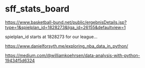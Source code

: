 # sff_stats_board
https://www.basketball-bund.net/public/ergebnisDetails.jsp?type=1&spielplan_id=1828273&liga_id=26155&defaultview=1

spielplan_id starts at 1828273 for our league...

https://www.danielforsyth.me/exploring_nba_data_in_python/

https://medium.com/@williamkoehrsen/data-analysis-with-python-19434f5d6324
